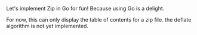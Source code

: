 Let's implement Zip in Go for fun! Because using Go is a delight.

For now, this can only display the table of contents for a zip file. the deflate algorithm is not yet implemented.
